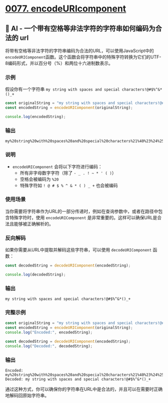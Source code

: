 # [0077. encodeURIcomponent](https://github.com/Tdahuyou/javascript/tree/main/0077.%20encodeURIcomponent)

## 🤖 AI - 一个带有空格等非法字符的字符串如何编码为合法的 url

将带有空格等非法字符的字符串编码为合法的URL，可以使用JavaScript中的`encodeURIComponent`函数。这个函数会将字符串中的特殊字符转换为它们的UTF-8编码形式，并以百分号（%）和两位十六进制数表示。

### 示例

假设你有一个字符串 `my string with spaces and special characters!@#$%^&*()_+`

```javascript
const originalString = "my string with spaces and special characters!@#$%^&*()_+";
const encodedString = encodeURIComponent(originalString);

console.log(encodedString);
```

### 输出

```
my%20string%20with%20spaces%20and%20special%20characters%21%40%23%24%25%5E%26%2A%28%29_%2B
```

### 说明

- `encodeURIComponent` 会将以下字符进行编码：
  - 所有非字母数字字符（除了 `- _ . ! ~ * ' ( )`）
  - 空格会被编码为 `%20`
  - 特殊字符如 `! @ # $ % ^ & * ( ) _ +` 也会被编码

### 使用场景

当你需要将字符串作为URL的一部分传递时，例如在查询参数中，或者在路径中包含特殊字符时，使用 `encodeURIComponent` 是非常重要的。这样可以确保URL是合法且能够被正确解析的。

### 反向解码

如果你需要从URL中提取并解码这些字符串，可以使用 `decodeURIComponent` 函数：

```javascript
const decodedString = decodeURIComponent(encodedString);

console.log(decodedString);
```

### 输出

```
my string with spaces and special characters!@#$%^&*()_+
```

### 完整示例

```javascript
const originalString = "my string with spaces and special characters!@#$%^&*()_+";
const encodedString = encodeURIComponent(originalString);
console.log("Encoded:", encodedString);

const decodedString = decodeURIComponent(encodedString);
console.log("Decoded:", decodedString);
```

### 输出

```
Encoded: my%20string%20with%20spaces%20and%20special%20characters%21%40%23%24%25%5E%26%2A%28%29_%2B
Decoded: my string with spaces and special characters!@#$%^&*()_+
```

通过这种方式，你可以确保你的字符串在URL中是合法的，并且可以在需要时正确地解码回原始字符串。